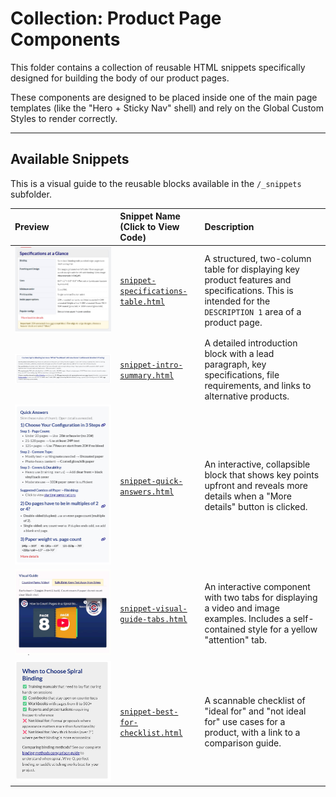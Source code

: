 # Collection: Product Page Components

This folder contains a collection of reusable HTML snippets specifically designed for building the body of our product pages.

These components are designed to be placed inside one of the main page templates (like the "Hero + Sticky Nav" shell) and rely on the Global Custom Styles to render correctly.

---

## Available Snippets

This is a visual guide to the reusable blocks available in the `/_snippets` subfolder.

| Preview | Snippet Name (Click to View Code) | Description |
| :--- | :--- | :--- |
| ![Specifications Table Preview](./_snippets/snippet-specifications-table.jpg) | [`snippet-specifications-table.html`](./_snippets/snippet-specifications-table.html) | A structured, two-column table for displaying key product features and specifications. This is intended for the `DESCRIPTION 1` area of a product page. |
| ![Intro Summary Preview](./_snippets/snippet-intro-summary.jpg) | [`snippet-intro-summary.html`](./_snippets/snippet-intro-summary.html) | A detailed introduction block with a lead paragraph, key specifications, file requirements, and links to alternative products. |
| ![Quick Answers Preview](./_snippets/snippet-quick-answers.jpg) | [`snippet-quick-answers.html`](./_snippets/snippet-quick-answers.html) | An interactive, collapsible block that shows key points upfront and reveals more details when a "More details" button is clicked. |
| ![Visual Guide Tabs Preview](./_snippets/snippet-visual-guide-tabs.gif) | [`snippet-visual-guide-tabs.html`](./_snippets/snippet-visual-guide-tabs.html) | An interactive component with two tabs for displaying a video and image examples. Includes a self-contained style for a yellow "attention" tab. |
| ![Best For Checklist Preview](./_snippets/snippet-best-for-checklist.jpg) | [`snippet-best-for-checklist.html`](./_snippets/snippet-best-for-checklist.html) | A scannable checklist of "ideal for" and "not ideal for" use cases for a product, with a link to a comparison guide. |
